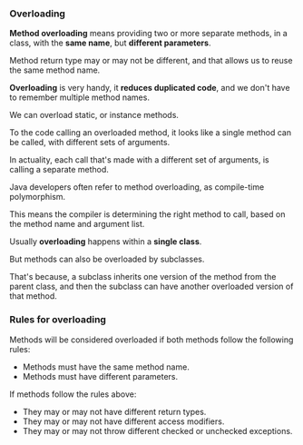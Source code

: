 ### Overloading ###

**Method overloading** means providing two or more separate methods, in a class, with the **same name**, but **different parameters**.

Method return type may or may not be different, and that allows us to reuse the same method name.

**Overloading** is very handy, it **reduces duplicated code**, and we don't have to remember multiple method names.

We can overload static, or instance methods.

To the code calling an overloaded method, it looks like a single method can be called, with different sets of arguments.

In actuality, each call that's made with a different set of arguments, is calling a separate method.

Java developers often refer to method overloading, as compile-time polymorphism.

This means the compiler is determining the right method to call, based on the method name and argument list.

Usually **overloading** happens within a **single class**.

But methods can also be overloaded by subclasses.

That's because, a subclass inherits one version of the method from the parent class, and then the subclass can have another overloaded version of that method.


### Rules for overloading ###
Methods will be considered overloaded if both methods follow the following rules:
* Methods must have the same method name.
* Methods must have different parameters.

If methods follow the rules above:
* They may or may not have different return types.
* They may or may not have different access modifiers.
* They may or may not throw different checked or unchecked exceptions.

